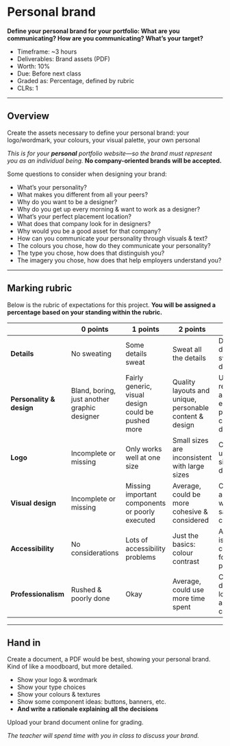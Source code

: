 # Personal brand

**Define your personal brand for your portfolio: What are you communicating? How are you communicating? What’s your target?**

- Timeframe: ~3 hours
- Deliverables: Brand assets (PDF)
- Worth: 10%
- Due: Before next class
- Graded as: Percentage, defined by rubric
- CLRs: 1

---

## Overview

Create the assets necessary to define your personal brand: your logo/wordmark, your colours, your visual palette, your own personal

_This is for your **personal** portfolio website—so the brand must represent you as an individual being._ **No company-oriented brands will be accepted.**

Some questions to consider when designing your brand:

- What’s your personality?
- What makes you different from all your peers?
- Why do you want to be a designer?
- Why do you get up every morning & want to work as a designer?
- What’s your perfect placement location?
- What does that company look for in designers?
- Why would you be a good asset for that company?
- How can you communicate your personality through visuals & text?
- The colours you chose, how do they communicate your personality?
- The type you chose, how does that distinguish you?
- The imagery you chose, how does that help employers understand you?

---

## Marking rubric

Below is the rubric of expectations for this project. **You will be assigned a percentage based on your standing within the rubric.**

|  | 0 points | 1 points | 2 points | 3 points |
| --- | --- | --- | --- | --- |
| **Details** | No sweating | Some details sweat | Sweat all the details | Disgusting, dripping, sweaty details |
| **Personality & design** | Bland, boring, just another graphic designer | Fairly generic, visual design could be pushed more | Quality layouts and unique, personable content & design | Unique and recognizable as you, with engaging, personable content & design |
| **Logo** | Incomplete or missing | Only works well at one size | Small sizes are inconsistent with large sizes | Cohesive & uniform for all sizes, even if different |
| **Visual design** | Incomplete or missing | Missing important components or poorly executed | Average, could be more cohesive & considered | Cohesive & appropriate with a good sample of components |
| **Accessibility** | No considerations | Lots of accessibility problems | Just the basics: colour contrast | Accessibility is well considered for all design points |
| **Professionalism** | Rushed & poorly done | Okay | Average, could use more time spent | Clearly demonstrated lots of effort and consideration |

---

## Hand in

Create a document, a PDF would be best, showing your personal brand. Kind of like a moodboard, but more detailed.

- Show your logo & wordmark
- Show your type choices
- Show your colours & textures
- Show some component ideas: buttons, banners, etc.
- **And write a rationale explaining all the decisions**

Upload your brand document online for grading.

_The teacher will spend time with you in class to discuss your brand._
